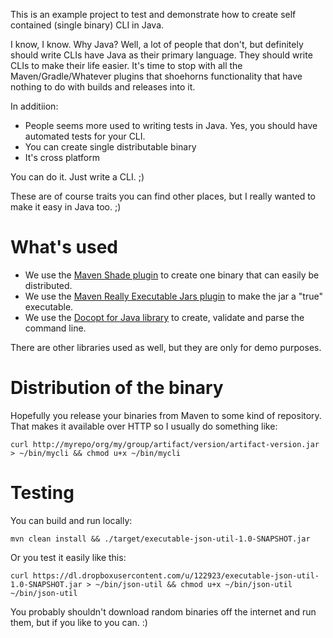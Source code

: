 This is an example project to test and demonstrate how to create self contained (single binary) CLI in Java. 

I know, I know. Why Java? Well, a lot of people that don't, but definitely should write CLIs have Java as their primary 
language. They should write CLIs to make their life easier. It's time to stop with all the Maven/Gradle/Whatever 
plugins that  shoehorns functionality that have nothing to do with builds and releases into it. 

In additiion:
- People seems more used to writing tests in Java. Yes, you should have automated tests for your CLI.
- You can create single distributable binary
- It's cross platform

You can do it. Just write a CLI. ;)

These are of course traits you can find other places, but I really wanted to make it easy in Java too. ;)

# What's used

- We use the [Maven Shade plugin](https://github.com/brianm/really-executable-jars-maven-plugin) to create one binary that can easily be distributed.
- We use the [Maven Really Executable Jars plugin](https://github.com/brianm/really-executable-jars-maven-plugin) to make the jar a "true" executable.
- We use the [Docopt for Java library](https://github.com/docopt/docopt.java) to create, validate and parse the command line.

There are other libraries used as well, but they are only for demo purposes.

# Distribution of the binary

Hopefully you release your binaries from Maven to some kind of repository. That makes it available over HTTP so I
usually do something like:

    curl http://myrepo/org/my/group/artifact/version/artifact-version.jar > ~/bin/mycli && chmod u+x ~/bin/mycli
    
# Testing

You can build and run locally:

    mvn clean install && ./target/executable-json-util-1.0-SNAPSHOT.jar
    
Or you test it easily like this:

    curl https://dl.dropboxusercontent.com/u/122923/executable-json-util-1.0-SNAPSHOT.jar > ~/bin/json-util && chmod u+x ~/bin/json-util
    ~/bin/json-util
    
You probably shouldn't download random binaries off the internet and run them, but if you like to you can. :)